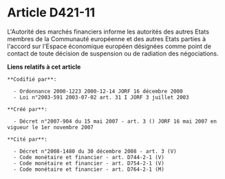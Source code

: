 # Article D421-11

L'Autorité des marchés financiers informe les autorités des autres Etats membres de la Communauté européenne et des autres
Etats parties à l'accord sur l'Espace économique européen désignées comme point de contact de toute décision de suspension ou
de radiation des négociations.

**Liens relatifs à cet article**

	**Codifié par**:

	  - Ordonnance 2000-1223 2000-12-14 JORF 16 décembre 2000
	  - Loi n°2003-591 2003-07-02 art. 31 I JORF 3 juillet 2003

	**Créé par**:

	  - Décret n°2007-904 du 15 mai 2007 - art. 3 () JORF 16 mai 2007 en vigueur le 1er novembre 2007

	**Cité par**:

	  - Décret n°2008-1480 du 30 décembre 2008 - art. 3 (V)
	  - Code monétaire et financier - art. D744-2-1 (V)
	  - Code monétaire et financier - art. D754-2-1 (V)
	  - Code monétaire et financier - art. D764-2-1 (M)
